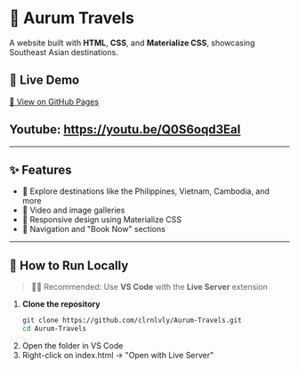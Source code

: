 # 🌴 Aurum Travels

A website built with **HTML**, **CSS**, and **Materialize CSS**, showcasing Southeast Asian destinations.

## 🔗 Live Demo  
[🔗 View on GitHub Pages](https://clrnlvly.github.io/Aurum-Travels/)

## Youtube: https://youtu.be/Q0S6oqd3EaI
---

## ✨ Features

- 📍 Explore destinations like the Philippines, Vietnam, Cambodia, and more
- 🎥 Video and image galleries
- 📱 Responsive design using Materialize CSS
- 🧭 Navigation and "Book Now" sections

---

## 🚀 How to Run Locally

> 🧑‍💻 Recommended: Use **VS Code** with the **Live Server** extension

1. **Clone the repository**
   ```bash
   git clone https://github.com/clrnlvly/Aurum-Travels.git
   cd Aurum-Travels
2. Open the folder in VS Code
3. Right-click on index.html → "Open with Live Server"
